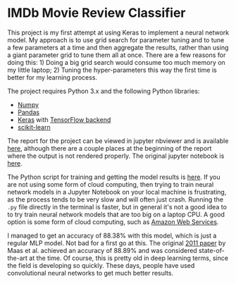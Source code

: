 # IMDb Movie Review Classifier

This project is my first attempt at using Keras to implement a neural network model.  My approach is to use grid search for parameter tuning and to tune a few parameters at a time and then aggregate the results, rather than using a giant parameter grid to tune them all at once.  There are a few reasons for doing this:  1) Doing a big grid search would consume too much memory on my little laptop; 2) Tuning the hyper-parameters this way the first time is better for my learning process. 
 
The project requires Python 3.x and the following Python libraries:

- [Numpy](http://www.numpy.org/)
- [Pandas](https://pandas.pydata.org/)
- [Keras](https://keras.io/) with [TensorFlow backend](https://keras.io/backend/)
- [scikit-learn](http://scikit-learn.org/stable/)

The report for the project can be viewed in jupyter nbviewer and is available [here](https://nbviewer.jupyter.org/github/marty-vanhoof/IMdb_Movie_Review_Classifier/blob/master/classifying_reviews_with_keras.ipynb), although there are a couple places at the beginning of the report where the output is not rendered properly.  The original jupyter notebook is [here](classifying_reviews_with_keras.ipynb).  

The Python script for training and getting the model results is [here](https://github.com/marty-vanhoof/IMdb_Movie_Review_Classifier/blob/master/imdb_models.py).  If you are not using some form of cloud computing, then trying to train neural network models in a Jupyter Notebook on your local machine is frustrating, as the process tends to be very slow and will often just crash.  Running the `.py` file directly in the terminal is faster, but in general it's not a good idea to to try train neural network models that are too big on a laptop CPU.  A good option is some form of cloud computing, such as [Amazon Web Services](https://aws.amazon.com/).

I managed to get an accuracy of 88.38% with this model, which is just a regular MLP model.  Not bad for a first go at this.  The original [2011 paper](http://ai.stanford.edu/~amaas/papers/wvSent_acl2011.pdf) by Maas et al. achieved an accuracy of 88.89% and was considered state-of-the-art at the time.  Of course, this is pretty old in deep learning terms, since the field is developing so quickly.  These days, people have used convolutional neural networks to get much better results.  